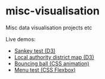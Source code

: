 # misc-visualisation
Misc data visualisation projects etc

Live demos:

* [Sankey test (D3)](https://codepen.io/jsanderson/full/yjZdpG/)
* [Local authority district map (D3)](https://codepen.io/jsanderson/pen/qYJaqL)
* [Bouncing ball (CSS animation)](https://codepen.io/jsanderson/full/bKdwxN/)
* [Menu test (CSS Flexbox)](https://codepen.io/jsanderson/full/JZYdGZ/)
